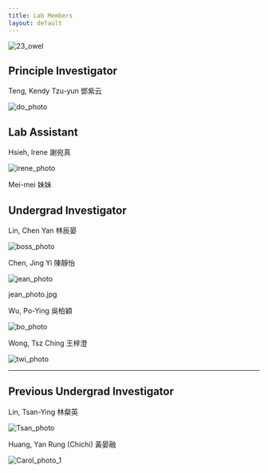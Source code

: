 ```yaml
---
title: Lab Members
layout: default
---
```



![23_owel](23_owel.jpg)<br/>

## Principle Investigator
Teng, Kendy Tzu-yun 鄧紫云

![do_photo](do_photo.jpg)<br/>

## Lab Assistant
Hsieh, Irene 謝宛真<br/>

![irene_photo](irene_photo.jpg)<br/>

Mei-mei 妹妹<br/>


## Undergrad Investigator 
Lin, Chen Yan 林辰晏<br/>

![boss_photo](boss_photo.jpg)<br/>

Chen, Jing Yi 陳靜怡<br/>

![jean_photo](jean_photo.jpg)<br/>

jean_photo.jpg

Wu, Po-Ying 吳柏穎<br/>

![bo_photo](bo_photo.jpeg)<br/>

Wong, Tsz Ching 王梓澄 <br/>

![twi_photo](twi_photo.jpg)<br/>

<hr>

## Previous Undergrad Investigator 

Lin, Tsan-Ying 林粲英 

![Tsan_photo](Tsan_photo.jpg)<br/>

Huang, Yan Rung (Chichi) 黃晏融 

![Carol_photo_1](Carol_photo_1.jpeg)<br/>

<br/><br/>
